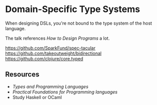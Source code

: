 # Domain-Specific Type Systems

When designing DSLs, you're not bound to the type system of the host language.

The talk references _How to Design Programs_ a lot.

https://github.com/SparkFund/spec-tacular
https://github.com/takeoutweight/bidirectional
https://github.com/clojure/core.typed

## Resources

* _Types and Programming Languages_
* _Practical Foundations for Programming languages_
* Study Haskell or OCaml

